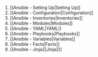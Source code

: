 1. [[Ansible - Setting Up|Setting Up]]
2. [[Ansible - Configuration|Configuration]]
3. [[Ansible - Inventories|Inventories]]
4. [[Ansible - Modules|Modules]]
5. [[Ansible - YAML|YAML]]
6. [[Ansible - Playbooks|Playbooks]]
7. [[Ansible - Variables|Variables]]
8. [[Ansible - Facts|Facts]]
9. [[Ansible - Jinja2|Jinja2]]